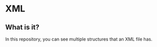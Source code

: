 XML
=========

What is it?
-----------
In this repository, you can see multiple structures that an XML file has.
